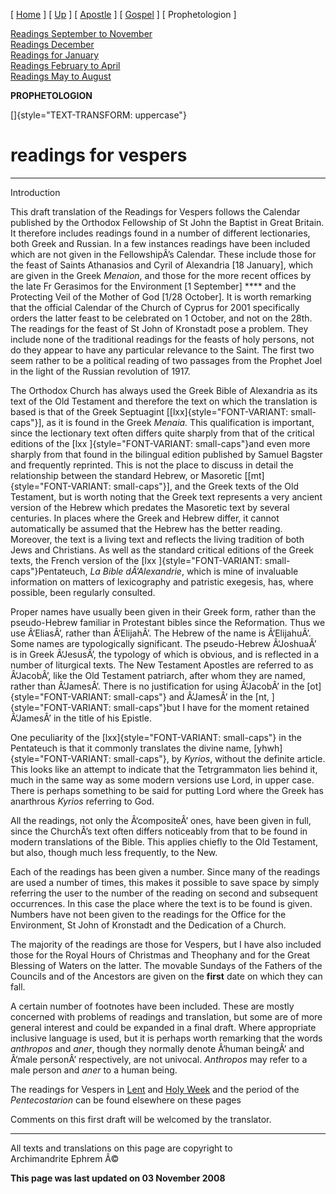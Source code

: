 \[ [Home](index.md) \] \[ [Up](lectionary.md) \]
\[ [Apostle](apostle1.md) \] \[ [Gospel](gospel.md) \]
\[ Prophetologion \]

[Readings September to November](readings_september_to_november.md)\
[Readings December](readings_december.md)\
[Readings for January](readings_for_january.md)\
[Readings February to April](Readings%20February%20to%20April.md)\
[Readings May to August](readings_may_to_august.md)

**PROPHETOLOGION**

[]{style="TEXT-TRANSFORM: uppercase"}

readings for vespers
====================

****

Introduction

This draft translation of the Readings for Vespers follows the Calendar
published by the Orthodox Fellowship of St John the Baptist in Great
Britain. It therefore includes readings found in a number of different
lectionaries, both Greek and Russian. In a few instances readings have
been included which are not given in the FellowshipÂ’s Calendar. These
include those for the feast of Saints Athanasios and Cyril of Alexandria
\[18 January\], which are given in the Greek *Menaion*, and those for
the more recent offices by the late Fr Gerasimos for the Environment \[1
September\] **** and the Protecting Veil of the Mother of God \[1/28
October\]. It is worth remarking that the official Calendar of the
Church of Cyprus for 2001 specifically orders the latter feast to be
celebrated on 1 October, and not on the 28th. The readings for the feast
of St John of Kronstadt pose a problem. They include none of the
traditional readings for the feasts of holy persons, not do they appear
to have any particular relevance to the Saint. The first two seem rather
to be a political reading of two passages from the Prophet Joel in the
light of the Russian revolution of 1917.

The Orthodox Church has always used the Greek Bible of Alexandria as its
text of the Old Testament and therefore the text on which the
translation is based is that of the Greek Septuagint
\[[lxx]{style="FONT-VARIANT: small-caps"}\], as it is found in the Greek
*Menaia.* This qualification is important, since the lectionary text
often differs quite sharply from that of the critical editions of the
[lxx ]{style="FONT-VARIANT: small-caps"}and even more sharply from that
found in the bilingual edition published by Samuel Bagster and
frequently reprinted. This is not the place to discuss in detail the
relationship between the standard Hebrew, or Masoretic
\[[mt]{style="FONT-VARIANT: small-caps"}\], and the Greek texts of the
Old Testament, but is worth noting that the Greek text represents a very
ancient version of the Hebrew which predates the Masoretic text by
several centuries. In places where the Greek and Hebrew differ, it
cannot automatically be assumed that the Hebrew has the better reading.
Moreover, the text is a living text and reflects the living tradition of
both Jews and Christians. As well as the standard critical editions of
the Greek texts, the French version of the [lxx
]{style="FONT-VARIANT: small-caps"}Pentateuch, *La Bible dÂ’Alexandrie*,
which is mine of invaluable information on matters of lexicography and
patristic exegesis, has, where possible, been regularly consulted.

Proper names have usually been given in their Greek form, rather than
the pseudo-Hebrew familiar in Protestant bibles since the Reformation.
Thus we use Â‘EliasÂ’, rather than Â‘ElijahÂ’. The Hebrew of the name is
Â‘ElijahuÂ’. Some names are typologically significant. The pseudo-Hebrew
Â‘JoshuaÂ’ is in Greek Â‘JesusÂ’, the typology of which is obvious, and
is reflected in a number of liturgical texts. The New Testament Apostles
are referred to as Â‘JacobÂ’, like the Old Testament patriarch, after
whom they are named, rather than Â‘JamesÂ’. There is no justification
for using Â‘JacobÂ’ in the [ot]{style="FONT-VARIANT: small-caps"} and
Â‘JamesÂ’ in the [nt, ]{style="FONT-VARIANT: small-caps"}but I have for
the moment retained Â‘JamesÂ’ in the title of his Epistle.

One peculiarity of the [lxx]{style="FONT-VARIANT: small-caps"} in the
Pentateuch is that it commonly translates the divine name,
[yhwh]{style="FONT-VARIANT: small-caps"}, by *Kyrios*, without the
definite article. This looks like an attempt to indicate that the
Tetrgrammaton lies behind it, much in the same way as some modern
versions use Lord, in upper case. There is perhaps something to be said
for putting Lord where the Greek has anarthrous *Kyrios* referring to
God.

All the readings, not only the Â‘compositeÂ’ ones, have been given in
full, since the ChurchÂ’s text often differs noticeably from that to be
found in modern translations of the Bible. This applies chiefly to the
Old Testament, but also, though much less frequently, to the New.

Each of the readings has been given a number. Since many of the readings
are used a number of times, this makes it possible to save space by
simply referring the user to the number of the reading on second and
subsequent occurrences. In this case the place where the text is to be
found is given. Numbers have not been given to the readings for the
Office for the Environment, St John of Kronstadt and the Dedication of a
Church.

The majority of the readings are those for Vespers, but I have also
included those for the Royal Hours of Christmas and Theophany and for
the Great Blessing of Waters on the latter. The movable Sundays of the
Fathers of the Councils and of the Ancestors are given on the **first**
date on which they can fall.

A certain number of footnotes have been included. These are mostly
concerned with problems of readings and translation, but some are of
more general interest and could be expanded in a final draft. Where
appropriate inclusive language is used, but it is perhaps worth
remarking that the words *anthropos* and *aner*, though they normally
denote Â‘human beingÂ’ and Â‘male personÂ’ respectively, are not
univocal. *Anthropos* may refer to a male person and *aner* to a human
being.

The readings for Vespers in
[Lent](http://www.anastasis.org.uk/readLent.htm) and [Holy
Week](http://www.anastasis.org.uk/holyweek.htm) and the period of the
*Pentecostarion* can be found elsewhere on these pages

Comments on this first draft will be welcomed by the translator.

------------------------------------------------------------------------

All texts and translations on this page are copyright to\
Archimandrite Ephrem Â©

**This page was last updated on 03 November 2008**
